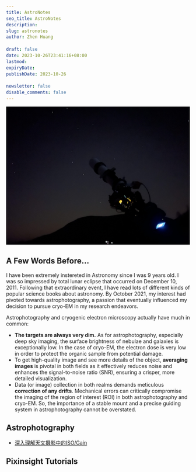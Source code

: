 ```yaml
---
title: AstroNotes
seo_title: AstroNotes
description: 
slug: astronotes
author: Zhen Huang

draft: false
date: 2023-10-26T23:41:16+08:00
lastmod: 
expiryDate: 
publishDate: 2023-10-26

newsletter: false
disable_comments: false
---
```


![AstroNotes](astronotes-banner.jpeg#small)

## A Few Words Before...

I have been extremely instereted in Astronomy since I was 9 years old. I was so impressed by total lunar eclipse that occurred on December 10, 2011. Following that extraordinary event, I have read lots of different kinds of popular science books about astronomy. By October 2021, my interest had pivoted towards astrophotography, a passion that eventually influenced my decision to pursue cryo-EM in my research endeavors.

Astrophotography and cryogenic electron microscopy actually have much in common:

* **The targets are always very dim.** As for astrophotography, especially deep sky imaging, the surface brightness of nebulae and galaxies is exceptionally low. In the case of cryo-EM, the electron dose is very low in order to protect the organic sample from potential damage.
* To get high-quality image and see more details of the object, **averaging images** is pivotal in both fields as it effectively reduces noise and enhances the signal-to-noise ratio (SNR), ensuring a crisper, more detailed visualization.
* Data (or image) collection in both realms demands meticulous **correction of any drifts**. Mechanical errors can critically compromise the imaging of the region of interest (ROI) in both astrophotography and cryo-EM. So, the importance of a stable mount and a precise guiding system in astrophotography cannot be overstated.

## Astrophotography

* [深入理解天文摄影中的ISO/Gain](https://zhuanlan.zhihu.com/p/577205266)

## Pixinsight Tutorials